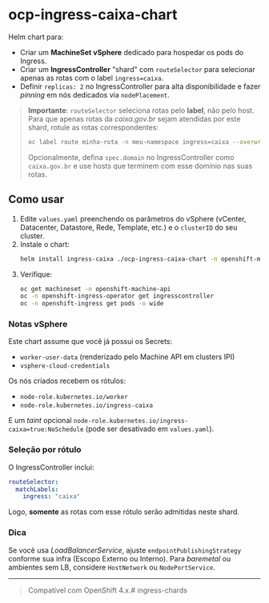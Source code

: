 # ocp-ingress-caixa-chart

Helm chart para:
- Criar um **MachineSet vSphere** dedicado para hospedar os pods do Ingress.
- Criar um **IngressController** "shard" com `routeSelector` para selecionar apenas as rotas com o label `ingress=caixa`.
- Definir `replicas: 2` no IngressController para alta disponibilidade e fazer *pinning* em nós dedicados via `nodePlacement`.

> **Importante**: `routeSelector` seleciona rotas pelo **label**, não pelo host. Para que apenas rotas da *caixa.gov.br* sejam atendidas por este shard, rotule as rotas correspondentes:
>
> ```bash
> oc label route minha-rota -n meu-namespace ingress=caixa --overwrite
> ```
>
> Opcionalmente, defina `spec.domain` no IngressController como `caixa.gov.br` e use hosts que terminem com esse domínio nas suas rotas.

## Como usar

1. Edite `values.yaml` preenchendo os parâmetros do vSphere (vCenter, Datacenter, Datastore, Rede, Template, etc.) e o `clusterID` do seu cluster.
2. Instale o chart:
   ```bash
   helm install ingress-caixa ./ocp-ingress-caixa-chart -n openshift-machine-api --create-namespace
   ```
3. Verifique:
   ```bash
   oc get machineset -n openshift-machine-api
   oc -n openshift-ingress-operator get ingresscontroller
   oc -n openshift-ingress get pods -o wide
   ```

### Notas vSphere

Este chart assume que você já possui os Secrets:
- `worker-user-data` (renderizado pelo Machine API em clusters IPI)
- `vsphere-cloud-credentials`

Os nós criados recebem os rótulos:
- `node-role.kubernetes.io/worker`
- `node-role.kubernetes.io/ingress-caixa`

E um *taint* opcional `node-role.kubernetes.io/ingress-caixa=true:NoSchedule` (pode ser desativado em `values.yaml`).

### Seleção por rótulo

O IngressController inclui:
```yaml
routeSelector:
  matchLabels:
    ingress: "caixa"
```
Logo, **somente** as rotas com esse rótulo serão admitidas neste shard.

### Dica

Se você usa *LoadBalancerService*, ajuste `endpointPublishingStrategy` conforme sua infra (Escopo Externo ou Interno). Para *baremetal* ou ambientes sem LB, considere `HostNetwork` ou `NodePortService`.

---

> Compatível com OpenShift 4.x.# ingress-chards
